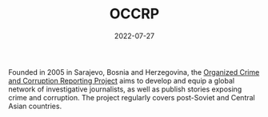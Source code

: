 ﻿---
title: "OCCRP"
linkTitle: "OCCRP"
contributor: ["Aizada Arystanbek"]
date: 2022-07-27
countries: ["Kazakhstan"]
category: ["INGO"]
tags: ["civil society", "general international media", "corruption"]
date_start: [2005]
date_end: []
data_type: ["news", "discourse", "reports"] 
language: ["English", "Russian"]
description: 
  The OCCRP aims to develop and equip a global network of investigative journalists, as well as publish stories exposing crime and corruption.
---

Founded in 2005 in Sarajevo, Bosnia and Herzegovina, the [Organized Crime and Corruption Reporting Project](https://www.occrp.org/) aims to develop and equip a global network of investigative journalists, as well as publish stories exposing crime and corruption. The project regularly covers post-Soviet and Central Asian countries. 
